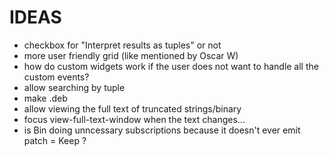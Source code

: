 # IDEAS
- checkbox for "Interpret results as tuples" or not
- more user friendly grid (like mentioned by Oscar W)
- how do custom widgets work if the user does not want to handle all the custom events?
- allow searching by tuple
- make .deb
- allow viewing the full text of truncated strings/binary
- focus view-full-text-window when the text changes...
- is Bin doing unncessary subscriptions because it doesn't ever emit patch = Keep ?
